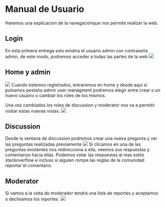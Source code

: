 # Manual de Usuario

Haremos una explicacion de la navegaciónque nos permite realizar la web. 
## Login
En esta primera entrega solo existira el usuario admin con contraseña admin,
de este modo, podremos acceder a todas las partes de la web
![](https://i.imgur.com/By3hUwi.jpg)
## Home y admin
![](https://i.imgur.com/3SD5v3v.jpeg)
Cuando estemos registrados, entraremos en home y desde aqui si pulsamos pestaña admin user managment podremos elegir entre crear o un nuevo usuario o cambiar los roles de los mismos.

Una vez cambiados los roles de discussion y moderator nos va a permitir visitar estas nuevas vistas.
![](https://i.imgur.com/5QfM0IK.jpeg)
## Discussion
Desde la ventana de discussion podremos crear una nueva pregunta y ver las preguntas realizadas previamente
![](https://i.imgur.com/lcPZPmD.jpeg)
Si clicamos en una de las preguntas existentes nos redirecciona a ella, veemos sus respuestas y comentarios hacia ellas.
    Podemos votar las respuestas al mas estilo stackoverflow e incluso si alguien rompe las reglas de la comunidad reportar el comentario.
## Moderator
Si vamos a la vista de moderador tendrá una lista de reportes y aceptamos o declinamos los reportes.
![](https://i.imgur.com/jOvDxRr.jpeg)
